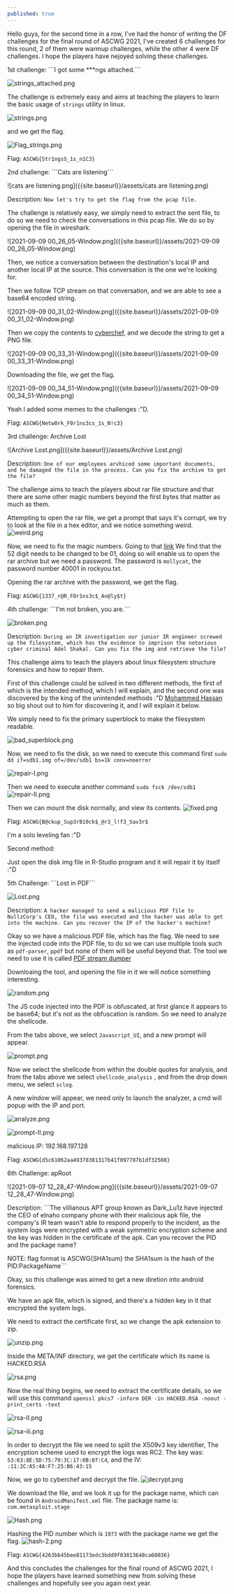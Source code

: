```yaml
---
published: true
---
```

Hello guys, for the second time in a row, I've had the honor of writing the DF challenges for the final round of ASCWG 2021, I've created 6 challenges for this round, 2 of them were warmup challenges, while the other 4 were DF challenges. I hope the players have nejoyed solving these challenges. 

<p> 1st challenge: ```I got some ***ngs attached.```</p>
  
  ![strings_attached.png]({{site.baseurl}}/assets/strings_attached.png)
 
  The challenge is extremely easy and aims at teaching the players to learn the basic usage of ```strings``` utility in linux. 
  
  ![strings.png]({{site.baseurl}}/assets/strings.png)

  and we get the flag.
  
![Flag_strings.png]({{site.baseurl}}/assets/Flag_strings.png)

  Flag: ```ASCWG{Str1ngsS_1s_n1C3}```
  
  <p> 2nd challenge: ```Cats are listening``` </p>
  
  ![cats are listening.png]({{site.baseurl}}/assets/cats are listening.png)

Description: ```Now let's try to get the flag from the pcap file.```

The challenge is relatively easy, we simply need to extract the sent file, to do so we need to check the conversations in this pcap file. We do so by opening the file in wireshark.

![2021-09-09 00_26_05-Window.png]({{site.baseurl}}/assets/2021-09-09 00_26_05-Window.png)


Then, we notice a conversation between the destination's local IP and another local IP at the source. This conversation is the one we're looking for.

Then we follow TCP stream on that conversation, and we are able to see a base64 encoded string.

![2021-09-09 00_31_02-Window.png]({{site.baseurl}}/assets/2021-09-09 00_31_02-Window.png)

Then we copy the contents to [cyberchef](https://gchq.github.io/CyberChef), and we decode the string to get a PNG file. 

![2021-09-09 00_33_31-Window.png]({{site.baseurl}}/assets/2021-09-09 00_33_31-Window.png)

Downloading the file, we get the flag.

![2021-09-09 00_34_51-Window.png]({{site.baseurl}}/assets/2021-09-09 00_34_51-Window.png)

Yeah I added some memes to the challenges :"D.

Flag: ```ASCWG{Netw0rk_F0r1ns3cs_1s_N!c3}```

<p> 3rd challenge: Archive Lost</p>

![Archive Lost.png]({{site.baseurl}}/assets/Archive Lost.png)

Description: ```One of our employees arvhiced some important documents, and he damaged the file in the process. Can you fix the archive to get the file?```

The challenge aims to teach the players about rar file structure and that there are some other magic numbers beyond the first bytes that matter as much as them.

Attempting to open the rar file, we get a prompt that says it's corrupt, we try to look at the file in a hex editor, and we notice something weird. 
![weird.png]({{site.baseurl}}/assets/weird.png)

Now, we need to fix the magic numbers. Going to that [link](https://docs.fileformat.com/compression/rar/)
We find that the 52 digit needs to be changed to be 01, doing so will enable us to open the rar archive but we need a password. The password is ```mollycat```, the password number 40001 in rockyou.txt.

Opening the rar archive with the password, we get the flag.

Flag: ```ASCWG{1337_r@R_F0r1ns3c$_An@ly$t}```

<p> 4th challenge: ```I'm not broken, you are.``` </p>

![broken.png]({{site.baseurl}}/assets/broken.png)

Description: ```During an IR investigation our junior IR engineer screwed up the filesystem, which has the evidence to imprison the notorious cyber criminal Adel Shakal. Can you fix the img and retrieve the file?```

This challenge aims to teach the players about linux filesystem structure forensics and how to repair them.

First of this challenge could be solved in two different methods, the first of which is the intended method, which I will explain, and the second one was discovered by the king of the unintended methods :"D [Mohammed Hassan](https://0xmohammed.github.io) so big shout out to him for discovering it, and I will explain it below.

We simply need to fix the primary superblock to make the filesystem readable.

![bad_superblock.png]({{site.baseurl}}/assets/bad_superblock.png)

Now, we need to fix the disk, so we need to execute this command first ```sudo dd if=sdb1.img of=/dev/sdb1 bs=1k conv=noerror```

![repair-I.png]({{site.baseurl}}/assets/repair-I.png)

Then we need to execute another command ```sudo fsck /dev/sdb1```
![repair-II.png]({{site.baseurl}}/assets/repair-II.png)

Then we can mount the disk normally, and view its contents. 
![fixed.png]({{site.baseurl}}/assets/fixed.png)

Flag: ```ASCWG{B@ckup_Sup3rB10ck$_@r3_l!f3_Sav3r$```

I'm a solo leveling fan :"D

Second method: 

Just open the disk img file in R-Studio program and it will repair it by itself :"D
 
<p> 5th Challenge: ```Lost in PDF```</p>
  
  ![Lost.png]({{site.baseurl}}/_posts/Lost.png)
  
  Description: ```A hacker managed to send a malicious PDF file to NullzCorp's CEO, the file was executed and the hacker was able to get into the machine. Can you recover the IP of the hacker's machine?```
  
  Okay so we have a malicious PDF file, which has the flag. We need to see the injected code into the PDF file, to do so we can use multiple tools such as ```pdf-parser```, ```ppdf``` but none of them will be useful beyond that. The tool we need to use it is called [PDF stream dumper](http://sandsprite.com/blogs/index.php?uid=7&pid=57)
  
  Downloaing the tool, and opening the file in it we will notice something interesting.
  
  ![random.png]({{site.baseurl}}/assets/random.png)

The JS code injected into the PDF is obfuscated, at first glance it appears to be base64; but it's not as the obfuscation is random. So we need to analyze the shellcode.

From the tabs above, we select ```Javascript_UI```, and a new prompt will appear. 

![prompt.png]({{site.baseurl}}/assets/prompt.png)

Now we select the shellcode from within the double quotes for analysis, and from the tabs above we select ```shellcode_analysis``` , and from the drop down menu, we select ```sclog```.

A new window will appear, we need only to launch the analyzer, a cmd will popup with the IP and port.

![analyze.png]({{site.baseurl}}/assets/analyze.png)


![prompt-II.png]({{site.baseurl}}/assets/prompt-II.png)

malicious IP: 192.168.197.128

Flag: ```ASCWG{d5c61062aa49378381317b41f097787b1df32508}```

<p>6th Challenge: apRoot</p>

![2021-09-07 12_28_47-Window.png]({{site.baseurl}}/assets/2021-09-07 12_28_47-Window.png)

Description: ```The villianous APT group known as Dark_Lu1z have injected the CEO of elnaho company phone with their malicious apk file, the company's IR team wasn't able to respond properly to the incident, as the system logs were encrypted with a weak symmetric encryption scheme and the key was hidden in the certificate of the apk. Can you recover the PID and the package name?

NOTE: flag format is ASCWG{SHA1sum} the SHA1sum is the hash of the PID:PackageName```

Okay, so this challenge was aimed to get a new diretion into android forensics. 

We have an apk file, which is signed, and there's a hidden key in it that encrypted the system logs. 

We need to extract the certificate first, so we change the apk extension to zip.

![unzip.png]({{site.baseurl}}/_posts/unzip.png)

Inside the META/INF directory, we get the certificate which its name is HACKED.RSA

![rsa.png]({{site.baseurl}}/_posts/rsa.png)

Now the real thing begins, we need to extract the certificate details, so we will use this command ```openssl pkcs7 -inform DER -in HACKED.RSA -noout -print_certs -text```

![rsa-II.png]({{site.baseurl}}/assets/rsa-II.png)

![rsa-iii.png]({{site.baseurl}}/assets/rsa-iii.png)

In order to decrypt the file we need to split the X509v3 key identifier, The encryption scheme used to encrypt the logs was RC2. The key was: ```53:63:8E:5D:75:79:3C:17:0B:07:C4```, and the IV: ```:11:2C:A5:4A:F7:25:B6:43:15```

Now, we go to cyberchef and decrypt the file. 
![decrypt.png]({{site.baseurl}}/assets/decrypt.png)

We download the file, and we look it up for the package name, which can be found in ```AndroidManifest.xml``` file. The package name is: ```com.metasploit.stage```

![Hash.png]({{site.baseurl}}/assets/Hash.png)

Hashing the PID number which is ```1973``` with the package name we get the flag.
![hash-2.png]({{site.baseurl}}/assets/hash-2.png)

Flag: ```ASCWG{4263bb45bee81173edc3bdd9f03813648ca60036}```

And this concludes the challenges for the final round of ASCWG 2021, I hope the players have learned something new from solving these challenges and hopefully see you again next year.
